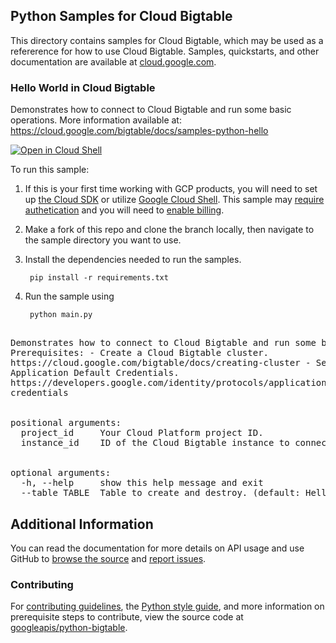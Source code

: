 [//]: # "This README.md file is auto-generated, all changes to this file will be lost."
[//]: # "To regenerate it, use `python -m synthtool`."

## Python Samples for Cloud Bigtable

This directory contains samples for Cloud Bigtable, which may be used as a refererence for how to use Cloud Bigtable. 
Samples, quickstarts, and other documentation are available at <a href="https://cloud.google.com/bigtable">cloud.google.com</a>.


### Hello World in Cloud Bigtable

Demonstrates how to connect to Cloud Bigtable and run some basic operations. More information available at: https://cloud.google.com/bigtable/docs/samples-python-hello


<a href="https://console.cloud.google.com/cloudshell/open?git_repo=https://github.com/googleapis/python-bigtable&page=editor&open_in_editor=main.py"><img alt="Open in Cloud Shell" src="http://gstatic.com/cloudssh/images/open-btn.png"> 
</a>

To run this sample:

1. If this is your first time working with GCP products, you will need to set up [the Cloud SDK][cloud_sdk] or utilize [Google Cloud Shell][gcloud_shell]. This sample may [require authetication][authentication] and you will need to [enable billing][enable_billing].

1. Make a fork of this repo and clone the branch locally, then navigate to the sample directory you want to use.

1. Install the dependencies needed to run the samples.

        pip install -r requirements.txt

1. Run the sample using

        python main.py


<pre><br>Demonstrates how to connect to Cloud Bigtable and run some basic operations.<br>Prerequisites: - Create a Cloud Bigtable cluster.<br>https://cloud.google.com/bigtable/docs/creating-cluster - Set your Google<br>Application Default Credentials.<br>https://developers.google.com/identity/protocols/application-default-<br>credentials<br><br><br>positional arguments:<br>&nbsp; project_id &nbsp; &nbsp; Your Cloud Platform project ID.<br>&nbsp; instance_id &nbsp; &nbsp;ID of the Cloud Bigtable instance to connect to.<br><br><br>optional arguments:<br>&nbsp; -h, --help &nbsp; &nbsp; show this help message and exit<br>&nbsp; --table TABLE &nbsp;Table to create and destroy. (default: Hello-Bigtable)</pre>

## Additional Information

You can read the documentation for more details on API usage and use GitHub
to [browse the source][source] and [report issues][issues].

### Contributing
For [contributing guidelines][contrib_guide], the [Python style guide][py_style], and more information on prerequisite steps to contribute, view the source code at <a href="https://github.com/googleapis/python-bigtable">googleapis/python-bigtable</a>.

[authentication]: https://cloud.google.com/docs/authentication/getting-started
[enable_billing]:https://cloud.google.com/apis/docs/getting-started#enabling_billing
[client_library_python]: https://googlecloudplatform.github.io/google-cloud-python/
[source]: https://github.com/GoogleCloudPlatform/google-cloud-python
[issues]: https://github.com/GoogleCloudPlatform/google-cloud-python/issues
[contrib_guide]: https://github.com/googleapis/google-cloud-python/blob/master/CONTRIBUTING.rst
[py_style]: http://google.github.io/styleguide/pyguide.html
[cloud_sdk]: https://cloud.google.com/sdk/docs
[gcloud_shell]: https://cloud.google.com/shell/docs
[gcloud_shell]: https://cloud.google.com/shell/docs

